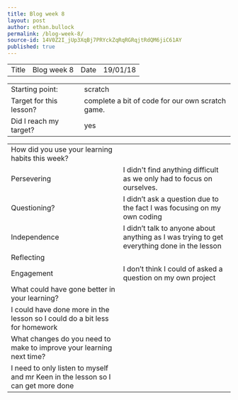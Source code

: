 ```yaml
---
title: Blog week 8
layout: post
author: ethan.bullock
permalink: /blog-week-8/
source-id: 14V0Z2I_jUp3XqBj7PRYckZqRqRGRqjtRdQM6jiC61AY
published: true
---
```

<table>
  <tr>
    <td>Title</td>
    <td>Blog week 8</td>
    <td>Date</td>
    <td>19/01/18</td>
  </tr>
</table>


<table>
  <tr>
    <td>Starting point:</td>
    <td>scratch</td>
  </tr>
  <tr>
    <td>Target for this lesson?</td>
    <td>complete a bit of code for our own scratch game.</td>
  </tr>
  <tr>
    <td>Did I reach my target? </td>
    <td>yes</td>
  </tr>
</table>


<table>
  <tr>
    <td>How did you use your learning habits this week?</td>
    <td></td>
  </tr>
  <tr>
    <td>Persevering</td>
    <td>I didn't find anything difficult as we only had to focus on ourselves.</td>
  </tr>
  <tr>
    <td>Questioning?</td>
    <td>I didn’t  ask a question due to the fact I was focusing on my own coding </td>
  </tr>
  <tr>
    <td>Independence</td>
    <td>I didn’t talk to anyone about anything as I was trying to get everything done in the lesson </td>
  </tr>
  <tr>
    <td>Reflecting</td>
    <td></td>
  </tr>
  <tr>
    <td>Engagement</td>
    <td>I don’t think I could of asked a question on my own project </td>
  </tr>
  <tr>
    <td>What could have gone better in your learning?</td>
    <td></td>
  </tr>
  <tr>
    <td>I could have done more in the lesson so I could do a bit less for homework </td>
    <td></td>
  </tr>
  <tr>
    <td>What changes do you need to make to improve your learning next time?</td>
    <td></td>
  </tr>
  <tr>
    <td>I need to only listen to myself and mr Keen in the lesson so I can get more done </td>
    <td></td>
  </tr>
</table>


